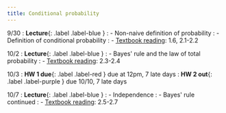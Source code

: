```yaml
---
title: Conditional probability
---
```


9/30
: **Lecture**{: .label .label-blue } 
: - Non-naive definition of probability
: - Definition of conditional probability
: - [Textbook reading](https://drive.google.com/file/d/1VmkAAGOYCTORq1wxSQqy255qLJjTNvBI/view?usp=sharing): 1.6, 2.1-2.2

10/2
: **Lecture**{: .label .label-blue } 
: - Bayes' rule and the law of total probability
: - [Textbook reading](https://drive.google.com/file/d/1VmkAAGOYCTORq1wxSQqy255qLJjTNvBI/view?usp=sharing): 2.3-2.4

10/3
: **HW 1 due**{: .label .label-red } due at 12pm, 7 late days
: **HW 2 out**{: .label .label-purple } due 10/10, 7 late days

10/7
: **Lecture**{: .label .label-blue } 
: - Independence
: - Bayes' rule continued
: - [Textbook reading](https://drive.google.com/file/d/1VmkAAGOYCTORq1wxSQqy255qLJjTNvBI/view?usp=sharing): 2.5-2.7